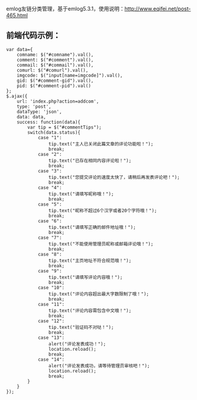 ﻿emlog友链分类管理，基于emlog5.3.1，使用说明：http://www.eqifei.net/post-465.html

## 前端代码示例：

	var data={
		comname: $("#comname").val(),
		comment: $("#comment").val(),
		commail: $("#commail").val(),
		comurl: $("#comurl").val(),
		imgcode: $("input[name=imgcode]").val(),
		gid: $("#comment-gid").val(),
		pid: $("#comment-pid").val()
	};
	$.ajax({
		url: 'index.php?action=addcom',
		type: 'post',
		dataType: 'json',
		data: data,
		success: function(data){
			var tip = $("#commentTips");
			switch(data.status){
				case "1":
					tip.text("主人已关闭此篇文章的评论功能啦！");
					break;
				case "2":
					tip.text("已存在相同内容评论啦！");
					break;
				case "3":
					tip.text("您提交评论的速度太快了，请稍后再发表评论吧！");
					break;
				case "4":
					tip.text("请填写昵称哦！");
					break;
				case "5":
					tip.text("昵称不超过6个汉字或者20个字符哦！");
					break;
				case "6":
					tip.text("请填写正确的邮件地址哦！");
					break;
				case "7":
					tip.text("不能使用管理员昵称或邮箱评论哦！");
					break;
				case "8":
					tip.text("主页地址不符合规范哦！");
					break;
				case "9":
					tip.text("请填写评论内容哦！");
					break;
				case "10":
					tip.text("评论内容超出最大字数限制了哦！");
					break;
				case "11":
					tip.text("评论内容需包含中文哦！");
					break;
				case "12":
					tip.text("验证码不对哒！");
					break;
				case "13":
					alert("评论发表成功！");
					location.reload();
					break;
				case "14":
					alert("评论发表成功，请等待管理员审核吧！");
					location.reload();
					break;
			}
		}
	});